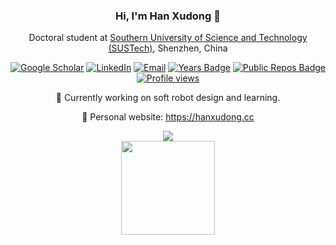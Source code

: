 <div align="center">

### Hi, I'm Han Xudong 👋
Doctoral student at [Southern University of Science and Technology (SUSTech)](https://www.sustech.edu.cn/en/), Shenzhen, China

[![Google Scholar](https://img.shields.io/badge/Google%20Scholar-4285F4?logo=googlescholar&logoColor=white)](https://scholar.google.com/citations?user=nfoqsHMAAAAJ)
[![LinkedIn](https://img.shields.io/badge/LinkedIn-0077B5?logo=linkedin&logoColor=white)](https://www.linkedin.com/in/xudong-han)
[![Email](https://img.shields.io/badge/-Email-c14438?logo=Gmail&logoColor=white)](mailto:12231112@mail.sustech.edu.cn)
[![Years Badge](https://badges.strrl.dev/years/han-xudong?logo=github)]([https://badges.strrl.dev](https://github.com/han-xudong))
[![Public Repos Badge](https://badges.strrl.dev/repos/han-xudong?logo=github)](https://github.com/han-xudong?tab=repositories)
[![Profile views](https://komarev.com/ghpvc/?username=han-xudong&color=orange)]([https://badges.strrl.dev](https://github.com/han-xudong))

🌱 Currently working on soft robot design and learning.

💖 Personal website: https://hanxudong.cc

<img align="center" src="https://skillicons.dev/icons?i=py,c,cpp,java,pytorch,blender,ps,ai&perline=4&theme=dark" />

<br />

<img align="center" height="150px"  src="https://github-readme-stats.vercel.app/api?username=han-xudong&count_private=true&hide_border=true&hide_title=true" />
